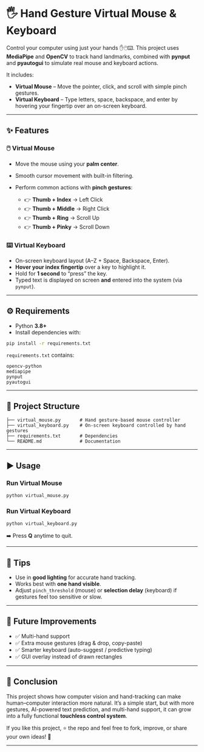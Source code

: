 # 🖐️ Hand Gesture Virtual Mouse & Keyboard

Control your computer using just your hands ✋🖱️⌨️.
This project uses **MediaPipe** and **OpenCV** to track hand landmarks, combined with **pynput** and **pyautogui** to simulate real mouse and keyboard actions.

It includes:

* **Virtual Mouse** – Move the pointer, click, and scroll with simple pinch gestures.
* **Virtual Keyboard** – Type letters, space, backspace, and enter by hovering your fingertip over an on-screen keyboard.

---

## ✨ Features

### 🖱️ Virtual Mouse

* Move the mouse using your **palm center**.
* Smooth cursor movement with built-in filtering.
* Perform common actions with **pinch gestures**:

  * 👉 **Thumb + Index** → Left Click
  * 👉 **Thumb + Middle** → Right Click
  * 👉 **Thumb + Ring** → Scroll Up
  * 👉 **Thumb + Pinky** → Scroll Down

### ⌨️ Virtual Keyboard

* On-screen keyboard layout (A–Z + Space, Backspace, Enter).
* **Hover your index fingertip** over a key to highlight it.
* Hold for **1 second** to “press” the key.
* Typed text is displayed on screen **and** entered into the system (via `pynput`).

---

## ⚙️ Requirements

* Python **3.8+**
* Install dependencies with:

```bash
pip install -r requirements.txt
```

`requirements.txt` contains:

```
opencv-python
mediapipe
pynput
pyautogui
```

---

## 📂 Project Structure

```
├── virtual_mouse.py       # Hand gesture-based mouse controller
├── virtual_keyboard.py    # On-screen keyboard controlled by hand gestures
├── requirements.txt       # Dependencies
└── README.md              # Documentation
```

---

## ▶️ Usage

### Run Virtual Mouse

```bash
python virtual_mouse.py
```

### Run Virtual Keyboard

```bash
python virtual_keyboard.py
```

➡️ Press **Q** anytime to quit.

---

## 🔧 Tips

* Use in **good lighting** for accurate hand tracking.
* Works best with **one hand visible**.
* Adjust `pinch_threshold` (mouse) or **selection delay** (keyboard) if gestures feel too sensitive or slow.

---

## 🚀 Future Improvements

* ✅ Multi-hand support
* ✅ Extra mouse gestures (drag & drop, copy-paste)
* ✅ Smarter keyboard (auto-suggest / predictive typing)
* ✅ GUI overlay instead of drawn rectangles

---

## 🌟 Conclusion

This project shows how computer vision and hand-tracking can make human–computer interaction more natural.
It’s a simple start, but with more gestures, AI-powered text prediction, and multi-hand support, it can grow into a fully functional **touchless control system**.

If you like this project, ⭐ the repo and feel free to fork, improve, or share your own ideas! 🚀

---
